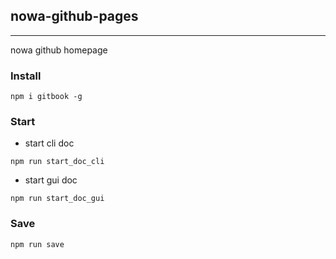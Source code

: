 ## nowa-github-pages

---

nowa github homepage

### Install

```shell
npm i gitbook -g
```

### Start

- start cli doc
```shell
npm run start_doc_cli
```

- start gui doc
```shell
npm run start_doc_gui
```

### Save

```shell
npm run save
```
